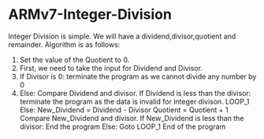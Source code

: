 # ARMv7-Integer-Division
Integer Division is simple. We will have a dividend,divisor,quotient and remainder.
Algorithm is as follows:
 1. Set the value of the Quotient to 0.
 2. First, we need to take the input for Dividend and Divisor.
 3. If Divisor is 0:
       terminate the program as we cannot divide any number by 0
 4. Else:
       Compare Dividend and divisor.
       If Dividend is less than the divisor:
          terminate the program as the data is invalid for integer divison.
LOOP_1 Else:
          New_Dividend = Dividend - Divisor
          Quotient = Quotient + 1
          Compare New_Dividend and divisor.
          If New_Dividend is less than the divisor:
             End the program
          Else:
             Goto LOOP_1
End of the program         

